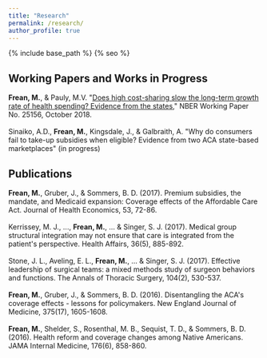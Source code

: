 ```yaml
---
title: "Research"
permalink: /research/
author_profile: true
---
```


{% include base_path %}
{% seo %}

<H2>Working Papers and Works in Progress</H2>
<b>Frean, M.</b>, & Pauly, M.V. "<a href="https://www.nber.org/papers/w25156">Does high cost-sharing slow the long-term growth rate of health spending? Evidence from the states</a>," NBER Working Paper No. 25156, October 2018.
<br><br>
Sinaiko, A.D., <b>Frean, M.</b>, Kingsdale, J., & Galbraith, A. "Why do consumers fail to take-up subsidies when eligible? Evidence from two ACA state-based marketplaces" (in progress)

<H2>Publications</H2>
<b>Frean, M.</b>, Gruber, J., & Sommers, B. D. (2017). Premium subsidies, the mandate, and Medicaid expansion: Coverage effects of the Affordable Care Act. Journal of Health Economics, 53, 72-86.
<br><br>
Kerrissey, M. J., ..., <b>Frean, M.</b>, ... & Singer, S. J. (2017). Medical group structural integration may not ensure that care is integrated from the patient's perspective. Health Affairs, 36(5), 885-892.
<br><br>
Stone, J. L., Aveling, E. L., <b>Frean, M.</b>, ... & Singer, S. J. (2017). Effective leadership of surgical teams: a mixed methods study of surgeon behaviors and functions. The Annals of Thoracic Surgery, 104(2), 530-537.
<br><br>
<b>Frean, M.</b>, Gruber, J., & Sommers, B. D. (2016). Disentangling the ACA's coverage effects - lessons for policymakers. New England Journal of Medicine, 375(17), 1605-1608.
<br><br>
<b>Frean, M.</b>, Shelder, S., Rosenthal, M. B., Sequist, T. D., & Sommers, B. D. (2016). Health reform and coverage changes among Native Americans. JAMA Internal Medicine, 176(6), 858-860.